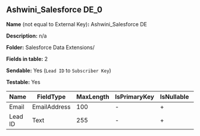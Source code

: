 ## Ashwini_Salesforce DE_0

**Name** (not equal to External Key)**:** Ashwini_Salesforce DE

**Description:** n/a

**Folder:** Salesforce Data Extensions/

**Fields in table:** 2

**Sendable:** Yes (`Lead ID` to `Subscriber Key`)

**Testable:** Yes

| Name | FieldType | MaxLength | IsPrimaryKey | IsNullable | DefaultValue |
| --- | --- | --- | --- | --- | --- |
| Email | EmailAddress | 100 | - | + |  |
| Lead ID | Text | 255 | - | + |  |

